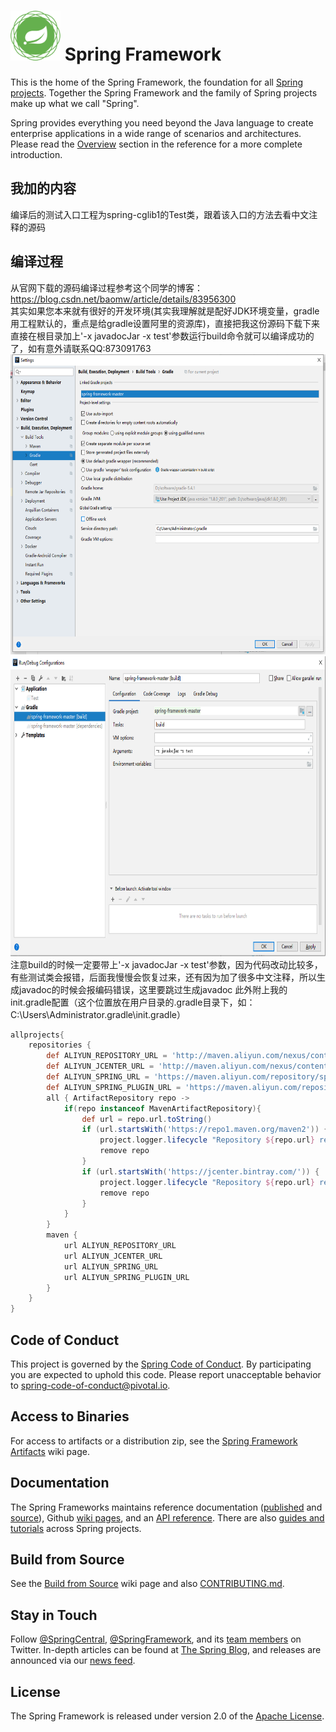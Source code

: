# <img src="src/docs/asciidoc/images/spring-framework.png" width="80" height="80"> Spring Framework

This is the home of the Spring Framework, the foundation for all
[Spring projects](https://spring.io/projects). Together the Spring Framework and the family of Spring projects make up what we call "Spring". 

Spring provides everything you need beyond the Java language to create enterprise
applications in a wide range of scenarios and architectures. Please read the
[Overview](https://docs.spring.io/spring/docs/current/spring-framework-reference/overview.html#spring-introduction)
section in the reference for a more complete introduction.
## 我加的内容
编译后的测试入口工程为spring-cglib1的Test类，跟着该入口的方法去看中文注释的源码

## 编译过程
从官网下载的源码编译过程参考这个同学的博客：https://blog.csdn.net/baomw/article/details/83956300  
其实如果您本来就有很好的开发环境(其实我理解就是配好JDK环境变量，gradle用工程默认的，重点是给gradle设置阿里的资源库)，直接把我这份源码下载下来直接在根目录加上'-x javadocJar -x test'参数运行build命令就可以编译成功的了，如有意外请联系QQ:873091763  
<img src="src/docs/asciidoc/images/gradleConfig.jpg" width="580" height="480"> 
<img src="src/docs/asciidoc/images/buildConfig.jpg" width="580" height="480">  
注意build的时候一定要带上'-x javadocJar -x test'参数，因为代码改动比较多，有些测试类会报错，后面我慢慢会恢复过来，还有因为加了很多中文注释，所以生成javadoc的时候会报编码错误，这里要跳过生成javadoc
此外附上我的init.gradle配置（这个位置放在用户目录的.gradle目录下，如：C:\Users\Administrator\.gradle\init.gradle）
```groovy
allprojects{
    repositories {
        def ALIYUN_REPOSITORY_URL = 'http://maven.aliyun.com/nexus/content/groups/public'
        def ALIYUN_JCENTER_URL = 'http://maven.aliyun.com/nexus/content/repositories/jcenter'
		def ALIYUN_SPRING_URL = 'https://maven.aliyun.com/repository/spring'
		def ALIYUN_SPRING_PLUGIN_URL = 'https://maven.aliyun.com/repository/spring-plugin'
        all { ArtifactRepository repo ->
            if(repo instanceof MavenArtifactRepository){
                def url = repo.url.toString()
                if (url.startsWith('https://repo1.maven.org/maven2')) {
                    project.logger.lifecycle "Repository ${repo.url} replaced by $ALIYUN_REPOSITORY_URL."
                    remove repo
                }
                if (url.startsWith('https://jcenter.bintray.com/')) {
                    project.logger.lifecycle "Repository ${repo.url} replaced by $ALIYUN_JCENTER_URL."
                    remove repo
                }
            }
        }
        maven {
            url ALIYUN_REPOSITORY_URL
            url ALIYUN_JCENTER_URL
            url ALIYUN_SPRING_URL
            url ALIYUN_SPRING_PLUGIN_URL
        }
    }
}
```


## Code of Conduct

This project is governed by the [Spring Code of Conduct](CODE_OF_CONDUCT.adoc).
By participating you are expected to uphold this code.
Please report unacceptable behavior to spring-code-of-conduct@pivotal.io.

## Access to Binaries

For access to artifacts or a distribution zip, see the
[Spring Framework Artifacts](https://github.com/spring-projects/spring-framework/wiki/Spring-Framework-Artifacts)
wiki page.

## Documentation

The Spring Frameworks maintains reference documentation
([published](http://docs.spring.io/spring-framework/docs/current/spring-framework-reference/) and
[source](src/docs/asciidoc)),
Github [wiki pages](https://github.com/spring-projects/spring-framework/wiki), and an
[API reference](http://docs.spring.io/spring-framework/docs/current/javadoc-api/).
There are also [guides and tutorials](https://spring.io/guides) across Spring projects.

## Build from Source

See the [Build from Source](https://github.com/spring-projects/spring-framework/wiki/Build-from-Source)
wiki page and also [CONTRIBUTING.md](CONTRIBUTING.md).

## Stay in Touch

Follow [@SpringCentral](https://twitter.com/springcentral),
[@SpringFramework](https://twitter.com/springframework), and its
[team members](https://twitter.com/springframework/lists/team/members) on Twitter.
In-depth articles can be found at [The Spring Blog](http://spring.io/blog/),
and releases are announced via our [news feed](http://spring.io/blog/category/news).

## License

The Spring Framework is released under version 2.0 of the
[Apache License](http://www.apache.org/licenses/LICENSE-2.0).
